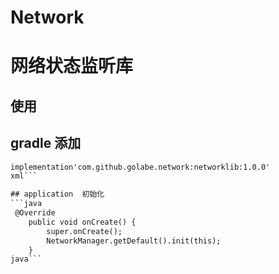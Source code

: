 # Network
# 网络状态监听库
## 使用
## gradle 添加
```xml
implementation'com.github.golabe.network:networklib:1.0.0'
xml```

## application  初始化
```java
 @Override
    public void onCreate() {
        super.onCreate();
        NetworkManager.getDefault().init(this);
    }
java```